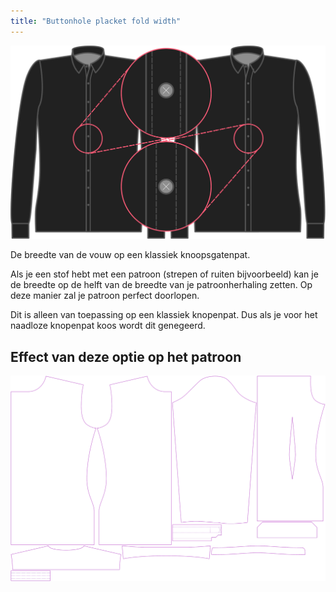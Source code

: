 ```yaml
---
title: "Buttonhole placket fold width"
---
```


![Breedte vouw knoopsgatenpat](buttonholeplacketfoldwidth.svg)

De breedte van de vouw op een klassiek knoopsgatenpat.

<Note>

Als je een stof hebt met een patroon (strepen of ruiten bijvoorbeeld) kan je de breedte op de helft van de breedte van je patroonherhaling zetten.
Op deze manier zal je patroon perfect doorlopen.

Dit is alleen van toepassing op een klassiek knopenpat. Dus als je voor het naadloze knopenpat koos wordt dit genegeerd.

</Note>

## Effect van deze optie op het patroon

![Deze afbeelding toont het effect van deze optie door meerdere varianten die een andere waarde hebben voor deze optie te vervangen](simon_buttonholeplacketfoldwidth_sample.svg "Effect van deze optie op het patroon")
